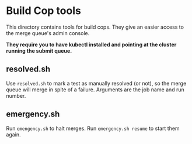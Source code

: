 # Build Cop tools

This directory contains tools for build cops. They give an easier access to the
merge queue's admin console.

**They require you to have kubectl installed and pointing at the cluster running
the submit queue.** 

## resolved.sh

Use `resolved.sh` to mark a test as manually resolved (or not), so the merge
queue will merge in spite of a failure. Arguments are the job name and run number.

## emergency.sh

Run `emengency.sh` to halt merges. Run `emergency.sh resume` to start them
again.
